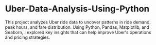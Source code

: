 # Uber-Data-Analysis-Using-Python
This project analyzes Uber ride data to uncover patterns in ride demand, peak hours, and fare distribution. Using Python, Pandas, Matplotlib, and Seaborn, I explored key insights that can help improve Uber's operations and pricing strategies.
